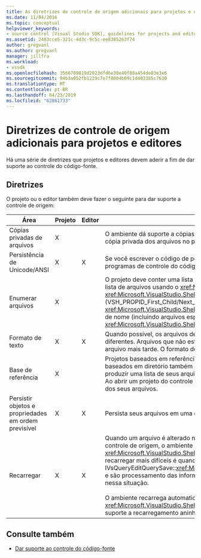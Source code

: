 ```yaml
---
title: As diretrizes de controle de origem adicionais para projetos e editores | Microsoft Docs
ms.date: 11/04/2016
ms.topic: conceptual
helpviewer_keywords:
- source control [Visual Studio SDK], guidelines for projects and editors
ms.assetid: 2483cce5-321c-4d3c-9c5c-ee8385263f74
author: gregvanl
ms.author: gregvanl
manager: jillfra
ms.workload:
- vssdk
ms.openlocfilehash: 3566709819d2023dfd6e38e40f88a454de83e3e6
ms.sourcegitcommit: 94b3a052fb1229c7e7f8804b09c1d403385c7630
ms.translationtype: MT
ms.contentlocale: pt-BR
ms.lasthandoff: 04/23/2019
ms.locfileid: "62861733"
---
```

# <a name="additional-source-control-guidelines-for-projects-and-editors"></a>Diretrizes de controle de origem adicionais para projetos e editores
Há uma série de diretrizes que projetos e editores devem aderir a fim de dar suporte ao controle do código-fonte.

## <a name="guidelines"></a>Diretrizes
 O projeto ou o editor também deve fazer o seguinte para dar suporte a controle de origem:

|Área|Projeto|Editor|Detalhes|
|----------|-------------|------------|-------------|
|Cópias privadas de arquivos|X||O ambiente dá suporte a cópias privadas de arquivos. Ou seja, cada pessoa inscrita no projeto tem sua própria cópia privada dos arquivos no projeto.|
|Persistência de Unicode/ANSI|X|X|Se você escrever o código de persistência, manter os arquivos no formato ANSI porque a maioria dos programas de controle do código-fonte não damos suporte a Unicode.|
|Enumerar arquivos|X||O projeto deve conter uma lista específica de todos os arquivos dentro dele e deve ser capaz de enumerar a lista de arquivos usando o <xref:Microsoft.VisualStudio.Shell.Interop.IVsSccProject2> ou <xref:Microsoft.VisualStudio.Shell.Interop.IVsHierarchy.GetProperty%2A> (VSH_PROPID_First_Child/Next_Sibling). O projeto também deve expor os nomes de item por meio de seu <xref:Microsoft.VisualStudio.Shell.Interop.IVsProject.GetMkDocument%2A> implementação e suporte à pesquisa de nome (incluindo arquivos especiais) por meio de seu <xref:Microsoft.VisualStudio.Shell.Interop.IVsProject.IsDocumentInProject%2A> implementação.|
|Formato de texto|X|X|Quando possível, os arquivos devem estar no formato de texto para dar suporte a mesclagem de versões diferentes. Arquivos que não estão no formato de texto não podem ser mesclados com outras versões do arquivo mais tarde. O formato de texto preferido é XML.|
|Base de referência|X||Projetos baseados em referência prontamente têm suporte no controle de origem. No entanto, projetos baseados em diretório também são suportados pelo controle do código-fonte, desde que o projeto pode produzir uma lista de seus arquivos sob demanda, independentemente de existirem esses arquivos no disco. Ao abrir um projeto do controle de origem, o arquivo de projeto é interrompido primeiro antes de qualquer um dos seus arquivos.|
|Persistir objetos e propriedades em ordem previsível|X|X|Persista seus arquivos em uma ordem previsível, como ordem alfabética, para facilitar a mesclagem.|
|Recarregar|X|X|Quando um arquivo é alterado no disco, seu editor deve ser capaz de recarregá-lo. Quando você participa no controle de origem, o ambiente será recarregar dados para você, chamando seu <xref:Microsoft.VisualStudio.Shell.Interop.IVsPersistDocData2.ReloadDocData%2A> implementação. O caso de recarregar mais difíceis é quando um check-out ocorre quando você tiver chamado IVsQueryEditQuerySave::<xref:Microsoft.VisualStudio.Shell.Interop.IVsQueryEditQuerySave2.QueryEditFiles%2A> e são processamento das informações. No entanto, seu código de recarregar deve ser capaz de executar nessa situação.<br /><br /> O ambiente recarrega automaticamente arquivos de projeto. No entanto, um projeto deve implementar <xref:Microsoft.VisualStudio.Shell.Interop.IVsPersistHierarchyItem2> se ele tiver aninhado hierarquias para dar suporte a recarregamento aninhados arquivos de projeto.|

## <a name="see-also"></a>Consulte também
- [Dar suporte ao controle do código-fonte](../../extensibility/internals/supporting-source-control.md)